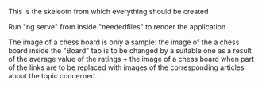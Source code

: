 This is the skeleotn from which everything should be created

Run "ng serve" from inside "neededfiles\" to render the application

The image of a chess board is only a sample: the image of the a chess board inside the "Board" tab is to be changed by a suitable one as a result of the average value of the ratings + the image of a chess board when part of the links are to be replaced with images of the corresponding articles about the topic concerned.
